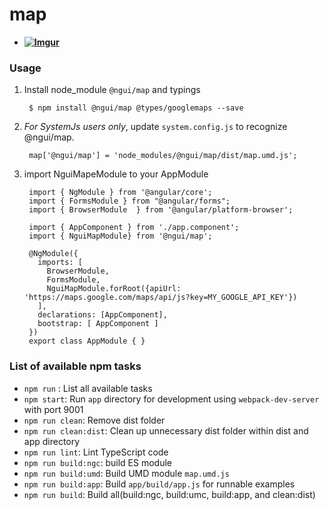 # map
* **[![Imgur](http://i.imgur.com/O2EOCxf.png)](https://rawgit.com/ng2-ui/map/master/app/index.html)**		


### Usage

1. Install node_module `@ngui/map` and typings

        $ npm install @ngui/map @types/googlemaps --save

2. _For SystemJs users only_, update `system.config.js` to recognize @ngui/map.

        map['@ngui/map'] = 'node_modules/@ngui/map/dist/map.umd.js';

3. import NguiMapeModule to your AppModule

        import { NgModule } from '@angular/core';
        import { FormsModule } from "@angular/forms";
        import { BrowserModule  } from '@angular/platform-browser';

        import { AppComponent } from './app.component';
        import { NguiMapModule} from '@ngui/map';

        @NgModule({
          imports: [
            BrowserModule, 
            FormsModule, 
            NguiMapModule.forRoot({apiUrl: 'https://maps.google.com/maps/api/js?key=MY_GOOGLE_API_KEY'})
          ],
          declarations: [AppComponent],
          bootstrap: [ AppComponent ]
        })
        export class AppModule { }


### List of available npm tasks

  * `npm run` : List all available tasks
  * `npm start`: Run `app` directory for development using `webpack-dev-server` with port 9001
  * `npm run clean`: Remove dist folder
  * `npm run clean:dist`: Clean up unnecessary dist folder within dist and app directory
  * `npm run lint`: Lint TypeScript code
  * `npm run build:ngc`: build ES module
  * `npm run build:umd`: Build UMD module `map.umd.js`
  * `npm run build:app`: Build `app/build/app.js` for runnable examples
  * `npm run build`: Build all(build:ngc, build:umc, build:app, and clean:dist)
